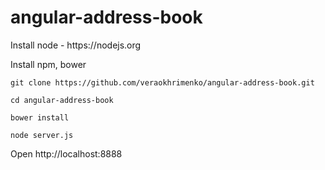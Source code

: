 angular-address-book
==============

<p>Install node - https://nodejs.org</p>
<p>Install npm, bower</p>
<p><code>git clone https://github.com/veraokhrimenko/angular-address-book.git</code></p>
<p><code>cd angular-address-book</code></p>
<p><code>bower install</code></p>
<p><code>node server.js</code></p>

<p>Open http://localhost:8888
